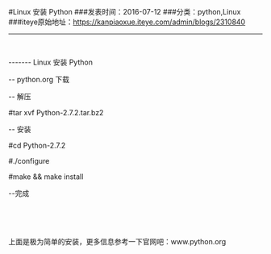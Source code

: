 #Linux 安装 Python
###发表时间：2016-07-12
###分类：python,Linux
###iteye原始地址：<a href="https://kanpiaoxue.iteye.com/admin/blogs/2310840" target="_blank">https://kanpiaoxue.iteye.com/admin/blogs/2310840</a>

---

<div class="iteye-blog-content-contain" style="font-size: 14px;"> 
 <p>&nbsp;</p> 
 <p>------- Linux 安装 Python</p> 
 <p>-- python.org 下载</p> 
 <p>-- 解压</p> 
 <p>#tar xvf Python-2.7.2.tar.bz2</p> 
 <p>-- 安装</p> 
 <p>#cd Python-2.7.2</p> 
 <p>#./configure</p> 
 <p>#make &amp;&amp; make install</p> 
 <p>--完成</p> 
 <p>&nbsp;</p> 
 <p>&nbsp;</p> 
 <p>上面是极为简单的安装，更多信息参考一下官网吧：www.<span style="line-height: 1.5;">python.org</span></p> 
</div>